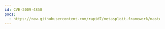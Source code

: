 ```yaml
---
id: CVE-2009-4850
pocs:
  - https://raw.githubusercontent.com/rapid7/metasploit-framework/master/modules/exploits/windows/browser/awingsoft_winds3d_sceneurl.rb
---
```

